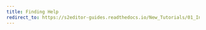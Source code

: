 ```yaml
---
title: Finding Help
redirect_to: https://s2editor-guides.readthedocs.io/New_Tutorials/01_Introduction/015_Finding_Help
---
```

